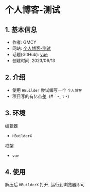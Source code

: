# 个人博客-测试

## 1. 基本信息

- 作者: GMCY
- 网站: [个人博客-测试](https://gmcy2020.github.io/Vue-PersonalBlog-Test/)
- 话题(GitHub): [vue](https://github.com/topics/vue)
- 创建时间: 2023/06/13

## 2. 介绍

- 使用 `HBuilder` 尝试编写一个 `个人博客`
- 项目写的有亿点差, (#｀-_ゝ-)

## 3. 环境

编辑器
- `HBuilderX`


框架
- `vue`

## 4. 使用

解压后 `HBuilderX` 打开, 运行到浏览器即可